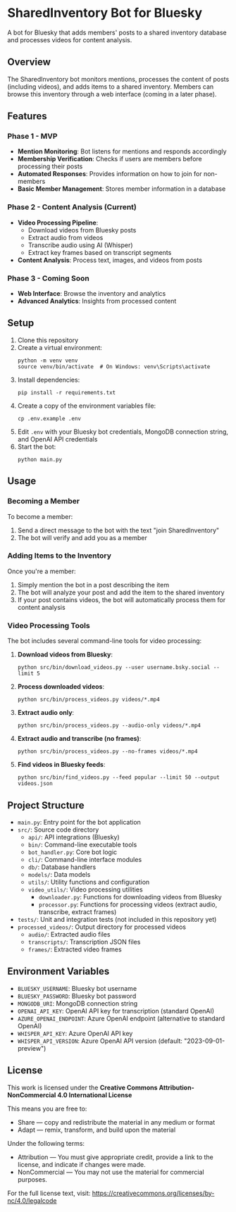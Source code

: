 # SharedInventory Bot for Bluesky

A bot for Bluesky that adds members' posts to a shared inventory database and processes videos for content analysis.

## Overview

The SharedInventory bot monitors mentions, processes the content of posts (including videos), and adds items to a shared inventory. Members can browse this inventory through a web interface (coming in a later phase).

## Features

### Phase 1 - MVP
- **Mention Monitoring**: Bot listens for mentions and responds accordingly
- **Membership Verification**: Checks if users are members before processing their posts
- **Automated Responses**: Provides information on how to join for non-members
- **Basic Member Management**: Stores member information in a database

### Phase 2 - Content Analysis (Current)
- **Video Processing Pipeline**: 
  - Download videos from Bluesky posts
  - Extract audio from videos
  - Transcribe audio using AI (Whisper)
  - Extract key frames based on transcript segments
- **Content Analysis**: Process text, images, and videos from posts

### Phase 3 - Coming Soon
- **Web Interface**: Browse the inventory and analytics
- **Advanced Analytics**: Insights from processed content

## Setup

1. Clone this repository
2. Create a virtual environment:
   ```
   python -m venv venv
   source venv/bin/activate  # On Windows: venv\Scripts\activate
   ```
3. Install dependencies:
   ```
   pip install -r requirements.txt
   ```
4. Create a copy of the environment variables file:
   ```
   cp .env.example .env
   ```
5. Edit `.env` with your Bluesky bot credentials, MongoDB connection string, and OpenAI API credentials
6. Start the bot:
   ```
   python main.py
   ```

## Usage

### Becoming a Member

To become a member:
1. Send a direct message to the bot with the text "join SharedInventory"
2. The bot will verify and add you as a member

### Adding Items to the Inventory

Once you're a member:
1. Simply mention the bot in a post describing the item
2. The bot will analyze your post and add the item to the shared inventory
3. If your post contains videos, the bot will automatically process them for content analysis

### Video Processing Tools

The bot includes several command-line tools for video processing:

1. **Download videos from Bluesky**:
   ```
   python src/bin/download_videos.py --user username.bsky.social --limit 5
   ```

2. **Process downloaded videos**:
   ```
   python src/bin/process_videos.py videos/*.mp4
   ```

3. **Extract audio only**:
   ```
   python src/bin/process_videos.py --audio-only videos/*.mp4
   ```

4. **Extract audio and transcribe (no frames)**:
   ```
   python src/bin/process_videos.py --no-frames videos/*.mp4
   ```

5. **Find videos in Bluesky feeds**:
   ```
   python src/bin/find_videos.py --feed popular --limit 50 --output videos.json
   ```

## Project Structure

- `main.py`: Entry point for the bot application
- `src/`: Source code directory
  - `api/`: API integrations (Bluesky)
  - `bin/`: Command-line executable tools
  - `bot_handler.py`: Core bot logic
  - `cli/`: Command-line interface modules
  - `db/`: Database handlers
  - `models/`: Data models
  - `utils/`: Utility functions and configuration
  - `video_utils/`: Video processing utilities
    - `downloader.py`: Functions for downloading videos from Bluesky
    - `processor.py`: Functions for processing videos (extract audio, transcribe, extract frames)
- `tests/`: Unit and integration tests (not included in this repository yet)
- `processed_videos/`: Output directory for processed videos
  - `audio/`: Extracted audio files
  - `transcripts/`: Transcription JSON files
  - `frames/`: Extracted video frames

## Environment Variables

- `BLUESKY_USERNAME`: Bluesky bot username
- `BLUESKY_PASSWORD`: Bluesky bot password
- `MONGODB_URI`: MongoDB connection string
- `OPENAI_API_KEY`: OpenAI API key for transcription (standard OpenAI)
- `AZURE_OPENAI_ENDPOINT`: Azure OpenAI endpoint (alternative to standard OpenAI)
- `WHISPER_API_KEY`: Azure OpenAI API key
- `WHISPER_API_VERSION`: Azure OpenAI API version (default: "2023-09-01-preview")

## License

This work is licensed under the **Creative Commons Attribution-NonCommercial 4.0 International License**

This means you are free to:
- Share — copy and redistribute the material in any medium or format
- Adapt — remix, transform, and build upon the material

Under the following terms:
- Attribution — You must give appropriate credit, provide a link to the license, and indicate if changes were made.
- NonCommercial — You may not use the material for commercial purposes.

For the full license text, visit: https://creativecommons.org/licenses/by-nc/4.0/legalcode